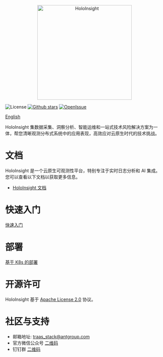 <p align="center">
  <img height="300" src="https://github.com/traas-stack/holoinsight/blob/main/docs/logo/logo-flat.png" alt="HoloInsight">
</p>

![License](https://img.shields.io/badge/license-Apache--2.0-green.svg)
[![Github stars](https://img.shields.io/github/stars/traas-stack/holoinsight?style=flat-square])](https://github.com/traas-stack/holoinsight)
[![OpenIssue](https://img.shields.io/github/issues/traas-stack/holoinsight)](https://github.com/traas-stack/holoinsight/issues)

[English](./README.md)  

HoloInsight 集数据采集、洞察分析、智能运维和一站式技术风险解决方案为一体，帮您清晰观测分布式系统中的应用表现，高效应对云原生时代的技术挑战。


# 文档
HoloInsight 是一个云原生可观测性平台，特别专注于实时日志分析和 AI 集成。您可以查看以下文档以获取更多信息。
* [HoloInsight 文档](https://traas-stack.github.io/holoinsight-docs/)

# 快速入门
[快速入门](https://traas-stack.github.io/holoinsight-docs/cn/introduction/quick-start.html)

# 部署
[基于 K8s 的部署](https://traas-stack.github.io/holoinsight-docs/cn/operations/deployment/k8s.html)

# 开源许可
HoloInsight 基于 [Apache License 2.0](https://github.com/traas-stack/holoinsight/blob/main/LICENSE) 协议。

# 社区与支持
- 邮箱地址: traas_stack@antgroup.com
- 官方微信公众号 [二维码](https://github.com/traas-stack/community/blob/main/holoinsight/contact-us/wechat-qrcode.jpg)
- 钉钉群 [二维码](https://github.com/traas-stack/community/blob/main/holoinsight/contact-us/dingtalk-qrcode.jpg)
